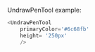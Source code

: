 UndrawPenTool example:
```js 
<UndrawPenTool
    primaryColor='#6c68fb'
    height= '250px'
    />
```